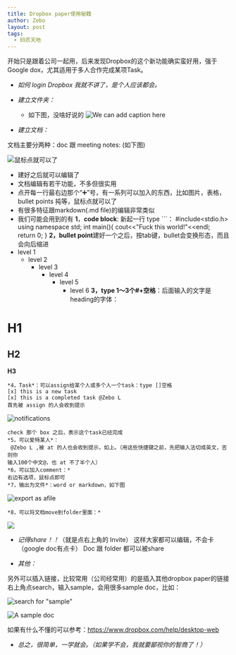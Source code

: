 ```yaml
---
title: Dropbox paper使用秘籍
author: Zebo
layout: post
tags:
  - 码农天地
---
```


开始只是跟着公司一起用，后来发现Dropbox的这个新功能确实蛮好用，强于Google dox，尤其适用于多人合作完成某项Task。


- *如何 login Dropbox 我就不讲了，是个人应该都会。*
- *建立文件夹：*
  - 如下图，没啥好说的
![We can add caption here](https://d2mxuefqeaa7sj.cloudfront.net/s_787603B506DD1AD55C342FC47A27748AD25CBA3D7F0A10A40438325E02D88947_1507016596118_dropbox_folder.png)

- *建立文档：*

文档主要分两种：doc 跟 meeting notes: (如下图)

![鼠标点就可以了](https://d2mxuefqeaa7sj.cloudfront.net/s_787603B506DD1AD55C342FC47A27748AD25CBA3D7F0A10A40438325E02D88947_1507017480049_Screen+Shot+2017-10-03+at+12.56.11+AM.png)

  - 建好之后就可以编辑了
  - 文档编辑有若干功能，不多但很实用
  - 点开每一行最右边那个“➕”号，有一系列可以加入的东西，比如图片，表格，bullet points 扽等，鼠标点就可以了
  - 有很多特征跟markdown(.md file)的编辑非常类似
  - 我们可能会用到的有
    **1**，**code block**: 新起一行 type ```：
    #include<stdio.h>
    using namespace std;
    int main(){
      cout<<"Fuck this world!"<<endl;
      return 0;
    }
    **2，bullet point**建好一个之后，按tab键，bullet会变换形态，而且会向后缩进
- level 1
  - level 2
    - level 3
      - level 4
        - level 5
          - level 6
    **3，type 1～3个#+空格**：后面输入的文字是heading的字体：
# H1
## H2

**H3**

    *4，Task*：可以assign给某个人或多个人一个task：type []空格
    [x] this is a new task 
    [x] this is a completed task @Zebo L
    首先被 assign 的人会收到提示
![notifications](https://d2mxuefqeaa7sj.cloudfront.net/s_787603B506DD1AD55C342FC47A27748AD25CBA3D7F0A10A40438325E02D88947_1507019180301_Screen+Shot+2017-10-03+at+1.26.01+AM.png)

    check 那个 box 之后，表示这个task已经完成
    *5，可以爱特某人*：
     @Zebo L ,被 at 的人也会收到提示，如上。（用这些快捷键之前，先把输入法切成英文，否则你
    输入100个中文@，也 at 不了半个人）
    *6，可以加入comment：*
    右边有选项，鼠标点即可
    *7，输出为文件*：word or markdown，如下图
![export as afile](https://d2mxuefqeaa7sj.cloudfront.net/s_787603B506DD1AD55C342FC47A27748AD25CBA3D7F0A10A40438325E02D88947_1507019854450_Screen+Shot+2017-10-03+at+1.35.42+AM.png)

    *8，可以将文档move到folder里面：*
![](https://d2mxuefqeaa7sj.cloudfront.net/s_787603B506DD1AD55C342FC47A27748AD25CBA3D7F0A10A40438325E02D88947_1507020598234_Screen+Shot+2017-10-03+at+1.48.45+AM.png)

    
- *记得share！！*（就是点右上角的 Invite）
    这样大家都可以编辑，不会卡（google doc有点卡）
    Doc 跟 folder 都可以被share


- *其他：*

另外可以插入链接，比较常用（公司经常用）的是插入其他dropbox paper的链接
右上角点search，输入sample，会用很多sample doc，比如：

![search for "sample"](https://d2mxuefqeaa7sj.cloudfront.net/s_787603B506DD1AD55C342FC47A27748AD25CBA3D7F0A10A40438325E02D88947_1507020254796_Screen+Shot+2017-10-03+at+1.43.39+AM.png)

![A sample doc](https://d2mxuefqeaa7sj.cloudfront.net/s_787603B506DD1AD55C342FC47A27748AD25CBA3D7F0A10A40438325E02D88947_1507020280001_Screen+Shot+2017-10-03+at+1.43.49+AM.png)


如果有什么不懂的可以参考：https://www.dropbox.com/help/desktop-web


- *总之，很简单，一学就会。（如果学不会，我就要鄙视你的智商了！）*


